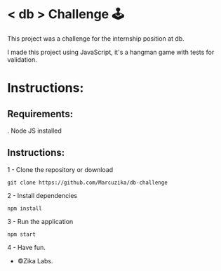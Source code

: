 # < db > Challenge 🕹

This project was a challenge for the internship position at db.

I made this project using JavaScript, it's a hangman game with tests for validation.

# Instructions:

## Requirements:
. Node JS installed

## Instructions:
1 - Clone the repository or download
```
git clone https://github.com/Marcuzika/db-challenge
```

2 - Install dependencies
```
npm install
```

3 - Run the application
```
npm start
```

4 - Have fun.

-  ©Zika Labs.
